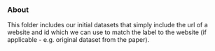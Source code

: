 ### About
This folder includes our initial datasets that simply include the url of a website and id which we can use to match the label to the website (if applicable - e.g. original dataset from the paper). 